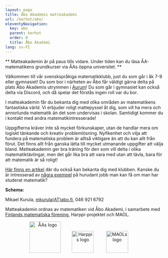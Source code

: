 ```yaml
---
layout: page
title: Åbo Akademis matteakademi
url: /kerhot/abo/
eleventyNavigation:
  key: abo
  parent: kerhot
  order: 0
  title: Åbo Akademi
lang: sv-FI
---
```


** Matteakademin är på paus tills vidare. Under tiden kan du läsa ÅA-matematikens grundkurser via ÅAs öppna universitet. **

Välkommen till vår svenskspråkiga matematikklubb, just du som går i åk 7-9 eller gymnasiet! Du som bor i närheten av Åbo får väldigt gärna delta på plats Åbo Akademis utrymmen i [Aurum](https://goo.gl/maps/zhEhjtXCqMw8zhpZ8)! Du som går i gymnasiet kan också delta via Discord, och då spelar det förstås ingen roll var du bor.

I matteakademin får du bekanta dig med olika områden av matematikens fantastiska värld. Vi erbjuder roligt mattepyssel åt dig, som vill ha mera och annorlunda matematik än det som undervisas i skolan. Samtidigt kommer du i kontakt med andra matematikintresserade! 

Uppgifterna kräver inte så mycket förkunskaper, utan de handlar mera om logiskt tänkande och kreativ problemlösning. Nyfikenhet och vilja att fundera på matematiska problem är alltså viktigare än att du kan allt från förut. Det finns allt från ganska lätta till mycket utmanande uppgifter att välja bland. Matteakademin ger bra träning för den som vill delta i olika matematiktävlingar, men det går lika bra att vara med utan att tävla, bara för att matematik är så roligt!

[Här finns en artikel](https://dimensiolehti.fi/en-ny-matematikklubb-for-hela-svenskfinland/) där du också kan bekanta dig med klubben. Kanske du är intresserad av [några exempel](https://abomatematiker.wordpress.com/) på hurudant jobb man kan få om man har studerat matematik?

**Schema:**

Mikael Kurula, [mkurula(AT)abo.fi](mailto:mkurula(AT)abo.fi), 046 921 6792<br>

Matteakademin ordnas av matematiken vid Åbo Akademi, i samarbete med [Finlands matematiska förening](https://matematiikkakilpailut.fi/), Harppi-projektet och MAOL.

<p align="center">
<a href="https://www.abo.fi/amnen/matematik/" style="text-decoration:none" target="_blank"><img src="https://matematiikkakilpailut.fi/kerhot/abo/%C3%85A%20logo.svg" alt="ÅAs logo" height="100"/></a>&nbsp;&nbsp;&nbsp;&nbsp;&nbsp;&nbsp;&nbsp;&nbsp;
<a href="https://www.mayk.fi/matematiikkalukio/kehitys/harppi-artikkelit/" style="text-decoration:none" target="_blank"><img src="https://matematiikkakilpailut.fi/kerhot/abo/Harppi%20logo.png" alt="Harppis logo" height="70"/></a> &nbsp;&nbsp;&nbsp;&nbsp;&nbsp;&nbsp;&nbsp;&nbsp;
<a href="https://maol.fi/sv/framsida/" style="text-decoration:none" target="_blank"><img src="https://matematiikkakilpailut.fi/kerhot/abo/MAOL%20logo.svg" alt="MAOLs logo" height="70"/></a> &nbsp;&nbsp;&nbsp;&nbsp;&nbsp;&nbsp;&nbsp;&nbsp;
</p>

